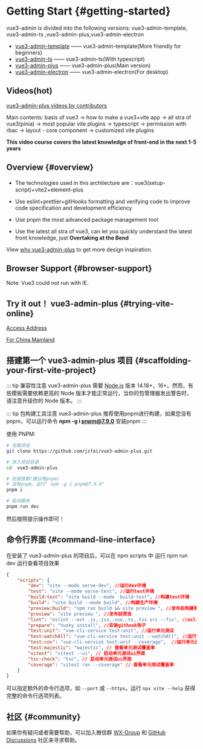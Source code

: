 # Getting Start {#getting-started}

vue3-admin is divided into the following versions: vue3-admin-template, vue3-admin-ts ,vue3-admin-plus,vue3-admin-electron

-  [vue3-admin-template](https://github.com/jzfai/vue3-admin-template.git) ——  vue3-admin-template(More friendly for beginners)
-  [vue3-admin-ts](https://github.com/jzfai/vue3-admin-ts.git)  ——  vue3-admin-ts(With typescript)
-  [vue3-admin-plus](https://github.com/jzfai/vue3-admin-plus.git) ——  vue3-admin-plus(Main version)
-  [vue3-admin-electron](https://github.com/jzfai/vue3-admin-electron) ——  vue3-admin-electron(For desktop)

## Videos(hot)

[vue3-admin-plus videos by contributors](https://study.163.com/course/courseMain.htm?courseId=1213174818&share=2&shareId=480000002291564)

Main contents: basis of vue3 -> how to make a vue3+vite app -> all stra of vue3(pinia) -> most popular vite plugins -> typescript -> permission with rbac -> layout - core component -> customized vite plugins

**This video course covers the latest knowledge of front-end in the next 1-5 years**


## Overview {#overview}

- The technologies used in this architecture are：vue3(setup-script)+vite2+element-plus

- Use eslint+prettier+gitHooks formatting and verifying code to improve code specification and development efficiency

- Use pnpm the most advanced package management tool

- Use the latest all stra of vue3, can let you quickly understand the latest front knowledge, just **Overtaking at the Bend**


View [why vue3-admin-plus](./why) to get more design inspiration.

## Browser Support {#browser-support}

Note: Vue3 could not run with IE.

## Try it out！ vue3-admin-plus {#trying-vite-online}

[Access Address](https://github.jzfai.top/vue3-admin-plus)

[For China Mainland](https://github.jzfai.top/vue3-admin-plus)


## 搭建第一个 vue3-admin-plus 项目 {#scaffolding-your-first-vite-project}

::: tip 兼容性注意
vue3-admin-plus 需要 [Node.js](https://nodejs.org/en/) 版本 14.18+，16+。然而，有些模板需要依赖更高的 Node 版本才能正常运行，当你的包管理器发出警告时，请注意升级你的 Node 版本。
:::

::: tip 包构建工具注意
vue3-admin-plus 推荐使用pnpm进行构建，如果您没有pnpm，可以运行命令 **npm -g i pnpm@7.9.0** 安装pnpm
:::


使用 PNPM:

```bash
# 克隆项目
git clone https://github.com/jzfai/vue3-admin-plus.git

# 进入项目目录
cd  vue3-admin-plus

# 安装依赖(建议用pnpm)
# 没有pnpm，运行" npm -g i pnpm@7.9.0" 
pnpm i

# 启动服务
pnpm run dev
```
然后按照提示操作即可！



## 命令行界面 {#command-line-interface}

在安装了 vue3-admin-plus 的项目后，可以在 npm scripts 中 运行 npm run dev 运行查看项目效果

<!-- prettier-ignore -->
```json
{
    "scripts": {
        "dev": "vite --mode serve-dev", //运行dev环境
        "test": "vite --mode serve-test", //运行test环境
        "build:test": "vite build --mode  build-test", //构建test环境
        "build": "vite build --mode build", //构建生产环境
        "preview:build": "npm run build && vite preview ", //发布前构建和预览
        "preview": "vite preview ", //发布前预览
        "lint": "eslint --ext .js,.jsx,.vue,.ts,.tsx src --fix", //eslint格式化
        "prepare": "husky install", //安装githook钩子
        "test:unit": "vue-cli-service test:unit", //运行单元测试
        "test:watchAll": "vue-cli-service test:unit --watchAll", //运行单元测试且监听文件修改
        "test:cov": "vue-cli-service test:unit --coverage",  //运行单元测试且生成覆盖率
        "test:majestic": "majestic", // 查看单元测试覆盖率
        "vitest": "vitest --ui", // 启动单元测试ui界面
        "tsc-check": "tsc", // 启动单元测试ui界面
        "coverage": "vitest run --coverage" // 查看单元测试覆盖率
    }
}
```

可以指定额外的命令行选项，如 `--port` 或 `--https`。运行 `npx vite --help` 获得完整的命令行选项列表。


## 社区 {#community}

如果你有疑问或者需要帮助，可以加入微信群 [WX-Group](https://github.jzfai.top/file/images/wx-groud.png) 和 [GitHub Discussions](https://github.com/vitejs/vite/discussions) 社区来寻求帮助。
